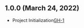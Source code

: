 ## 1.0.0 (March 24, 2022)
- Project Initialization[GH-1](https://github.com/terraform-alicloud-modules/terraform-alicloud-serverless-workflow/pull/1)
